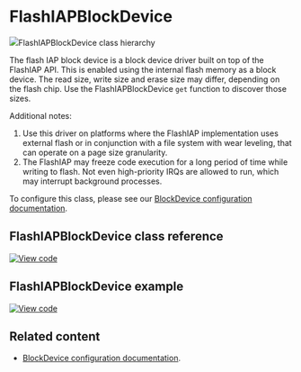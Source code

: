 # FlashIAPBlockDevice

<span class="images">![](https://os.mbed.com/docs/mbed-os/6.0.0-preview/mbed-os-api-doxy/class_flash_i_a_p_block_device.png)<span>FlashIAPBlockDevice class hierarchy</span></span>

The flash IAP block device is a block device driver built on top of the FlashIAP API. This is enabled using the internal flash memory as a block device. The read size, write size and erase size may differ, depending on the flash chip. Use the FlashIAPBlockDevice `get` function to discover those sizes.

Additional notes:

1. Use this driver on platforms where the FlashIAP implementation uses external flash or in conjunction with a file system with wear leveling, that can operate on a page size granularity.
1. The FlashIAP may freeze code execution for a long period of time while writing to flash. Not even high-priority IRQs are allowed to run, which may interrupt background processes.

To configure this class, please see our [BlockDevice configuration documentation](../reference/storage.html#blockdevice-default-configuration).

## FlashIAPBlockDevice class reference

[![View code](https://www.mbed.com/embed/?type=library)](https://os.mbed.com/docs/mbed-os/6.0.0-preview/mbed-os-api-doxy/class_flash_i_a_p_block_device.html)

## FlashIAPBlockDevice example

[![View code](https://www.mbed.com/embed/?url=https://github.com/ARMmbed/mbed-os-examples-docs_only/blob/master/APIs_Storage/FlashIAPBlockDevice)](https://github.com/ARMmbed/mbed-os-examples-docs_only/blob/master/APIs_Storage/FlashIAPBlockDevice/main.cpp)

## Related content

- [BlockDevice configuration documentation](../reference/storage.html#blockdevice-default-configuration).
